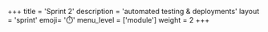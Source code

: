 +++
title = 'Sprint 2'
description = 'automated testing & deployments'
layout = 'sprint'
emoji= '⏱️'
menu_level = ['module']
weight = 2
+++


